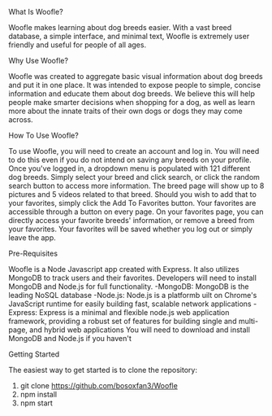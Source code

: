 What Is Woofle?

Woofle makes learning about dog breeds easier. With a vast breed database, a simple interface, and minimal text, Woofle is extremely user friendly and useful for people of all ages.

Why Use Woofle?

Woofle was created to aggregate basic visual information about dog breeds and put it in one place. It was intended to expose people to simple, concise information and educate them about dog breeds. We believe this will help people make smarter decisions when shopping for a dog, as well as learn more about the innate traits of their own dogs or dogs they may come across.

How To Use Woofle?

To use Woofle, you will need to create an account and log in. You will need to do this even if you do not intend on saving any breeds on your profile. Once you've logged in, a dropdown menu is populated with 121 different dog breeds. Simply select your breed and click search, or click the random search button to access more information. The breed page will show up to 8 pictures and 5 videos related to that breed. Should you wish to add that to your favorites, simply click the Add To Favorites button. Your favorites are accessible through a button on every page. On your favorites page, you can directly access your favorite breeds' information, or remove a breed from your favorites. Your favorites will be saved whether you log out or simply leave the app. 

Pre-Requisites

Woofle is a Node Javascript app created with Express. It also utilizes MongoDB to track users and their favorites. Developers will need to install MongoDB and Node.js for full functionality.
-MongoDB: MongoDB is the leading NoSQL database
-Node.js: Node.js is a platformb uilt on Chrome's JavaScript runtime for easily building fast, scalable network applications
-Express: Express is a minimal and flexible node.js web application framework, providing a robust set of features for building single and multi-page, and hybrid web applications
You will need to download and install MongoDB and Node.js if you haven't

Getting Started

The easiest way to get started is to clone the repository:
1. git clone https://github.com/bosoxfan3/Woofle
2. npm install
3. npm start

